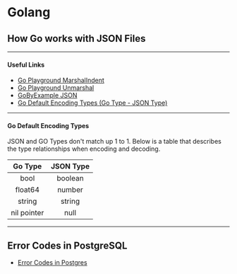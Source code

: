 # Golang

## How Go works with JSON Files

---

#### Useful Links

- [Go Playground MarshalIndent](https://go.dev/play/p/2SP7H3ybk9D)
- [Go Playground Unmarshal](https://go.dev/play/p/NaMNv6bzEXA)
- [GoByExample JSON](https://gobyexample.com/json)
- [Go Default Encoding Types (Go Type - JSON Type)](https://blog.boot.dev/golang/json-golang/#default-type)

---

#### Go Default Encoding Types

JSON and GO Types don't match up 1 to 1. Below is a table that describes the type relationships when encoding and decoding.

|   Go Type   | JSON Type |
| :---------: | :-------: |
|    bool     |  boolean  |
|   float64   |  number   |
|   string    |  string   |
| nil pointer |   null    |

---

## Error Codes in PostgreSQL

- [Error Codes in Postgres](https://www.postgresql.org/docs/current/errcodes-appendix.html)